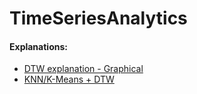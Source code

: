 # TimeSeriesAnalytics

#### Explanations:
* [DTW explanation - Graphical]
* [KNN/K-Means + DTW]

[DTW explanation - Graphical]:http://www.psb.ugent.be/cbd/papers/gentxwarper/DTWalgorithm.htm

[KNN/K-Means + DTW]: https://github.com/alexminnaar/time-series-classification-and-clustering/blob/master/Time%20Series%20Classification%20and%20Clustering.ipynb
